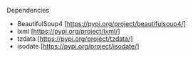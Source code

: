 
Dependencies

* BeautifulSoup4 [https://pypi.org/project/beautifulsoup4/]
* lxml [https://pypi.org/project/lxml/]
* tzdata [https://pypi.org/project/tzdata/]
* isodate [https://pypi.org/project/isodate/]
